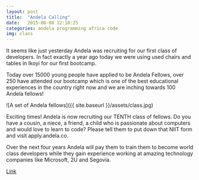 ```yaml
---
layout: post
title:  "Andela Calling"
date:   2015-06-08 12:10:25
categories: andela programming africa code
img: class
---
```


It seems like just yesterday Andela was recruiting for our first class of developers. In fact exactly a year ago today we were using used chairs and tables in Ikoyi for our first bootcamp.

Today over 15000 young people have applied to be Andela Fellows, over 250 have attended our bootcamp which is one of the best educational experiences in the country right now and we are inching towards 100 Andela fellows!


![A set of Andela fellows]({{ site.baseurl }}/assets/class.jpg)


Exciting times! Andela is now recruiting our TENTH class of fellows. Do you have a cousin, a niece, a friend, a child who is passionate about computers and would love to learn to code? Please tell them to put down that NIIT form and visit apply.andela.co.

Over the next four years Andela will pay them to train them to become world class developers while they gain experience working at amazing technology companies like Microsoft, 2U and Segovia.

[Link]

[Link]:http://apply.andela.co/
